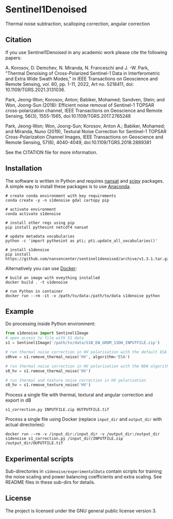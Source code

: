 # Sentinel1Denoised
Thermal noise subtraction, scalloping correction, angular correction

## Citation

If you use Sentinel1Denoised in any academic work please cite the following papers:

A. Korosov, D. Demchev, N. Miranda, N. Franceschi and J. -W. Park, "Thermal Denoising of Cross-Polarized Sentinel-1 Data in Interferometric and Extra Wide Swath Modes," in IEEE Transactions on Geoscience and Remote Sensing, vol. 60, pp. 1-11, 2022, Art no. 5218411, doi: 10.1109/TGRS.2021.3131036.

Park, Jeong-Won; Korosov, Anton; Babiker, Mohamed; Sandven, Stein; and Won, Joong-Sun (2018): Efficient noise removal of Sentinel-1 TOPSAR cross-polarization channel, IEEE Transactions on Geoscience and Remote Sensing, 56(3), 1555-1565, doi:10.1109/TGRS.2017.2765248

Park, Jeong-Won; Won, Joong-Sun; Korosov, Anton A.; Babiker, Mohamed; and Miranda, Nuno (2019), Textural Noise Correction for Sentinel-1 TOPSAR Cross-Polarization Channel Images, IEEE Transactions on Geoscience and Remote Sensing, 57(6), 4040-4049, doi:10.1109/TGRS.2018.2889381


See the CITATION file for more information.

## Installation
The software is written in Python and requires
[nansat](https://nansat.readthedocs.io/en/latest/source/installation.html)
and [scipy](https://www.scipy.org/install.html) packages. A simple way to install these packages
is to use [Anaconda](https://docs.conda.io/en/latest/miniconda.html).

```
# create conda environment with key requirements
conda create -y -n s1denoise gdal cartopy pip

# activate environment
conda activate s1denoise

# install other reqs using pip
pip install pythesint netcdf4 nansat

# update metadata vocabularies
python -c 'import pythesint as pti; pti.update_all_vocabularies()'

# install s1denoise
pip install https://github.com/nansencenter/sentinel1denoised/archive/v1.3.1.tar.gz

```

Alternatively you can use [Docker](https://www.docker.com/):

```
# build an image with eveything installed
docker build . -t s1denoise

# run Python in container
docker run --rm -it -v /path/to/data:/path/to/data s1denoise python

```

## Example

Do processing inside Python environment:
```python
from s1denoise import Sentinel1Image
# open access to file with S1 data
s1 = Sentinel1Image('/path/to/data/S1B_EW_GRDM_1SDH_INPUTFILE.zip')

# run thermal noise correction in HV polarisation with the default ESA algorithm
s0hve = s1.remove_thermal_noise('HV', algorithm='ESA')

# run thermal noise correction in HV polarisation with the NEW algorithm
s0_hv = s1.remove_thermal_noise('HV')

# run thermal and texture noise correction in HV polarisation
s0_hv = s1.remove_texture_noise('HV')


```

Process a single file with thermal, textural and angular correction and export in dB

`s1_correction.py INPUTFILE.zip OUTPUTFILE.tif`

Process a single file using Docker (replace `input_dir` and `output_dir` with actual directories):

`docker run --rm -v /input_dir:/input_dir -v /output_dir:/output_dir s1denoise s1_correction.py /input_dir/INPUTFILE.zip /output_dir/OUPUTFILE.tif`

## Experimental scripts

Sub-directories in `s1denoise/experimentalData` contain scripts for training the noise scaling and power balancing coefficients and extra scaling.
See README files in these sub-dirs for details.

## License
The project is licensed under the GNU general public license version 3.
